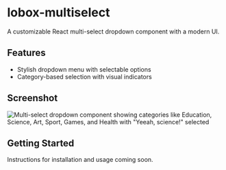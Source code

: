 # lobox-multiselect

A customizable React multi-select dropdown component with a modern UI.

## Features

- Stylish dropdown menu with selectable options
- Category-based selection with visual indicators

## Screenshot

![Multi-select dropdown component showing categories like Education, Science, Art, Sport, Games, and Health with "Yeeah, science!" selected](./src/assets/Screenshot%202025-05-05%20at%209.57.12 PM.png)

## Getting Started

Instructions for installation and usage coming soon.
